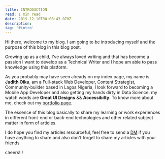 ```yaml
---
title: INTRODUCTION
read: 1 min read
date: 2019-12-10T00:08:43.070Z
description: 
tag: '#intro'
---
```

Hi there, welcome to my blog. I am going to be introducing myself and the purpose of this blog in this blog post.

Growing up as a child, I've always loved writing and that has become a passion I want to develop as a Technical Writer and I hope am able to pass knowledge using this platform.

As you probably may have seen already on my index page, my name is **Judith Oiku**, am a Full-stack Web Developer, Content Strategist, Community-builder based in Lagos Nigeria, l look forward to becoming a Mobile App Developer and also getting my hands dirty in Data Science. my watch words are **Great UI Designs** && **Accessibilty**. To know more about me, check out my  [portfolio page](https://judyblogbeta.netlify.com/about).

The essence of this blog basically to share my learning or work experiences in different  front-end or back-end technologies and other related subject matter in form of articles.

I do hope you find my articles resourceful, feel free to send a [DM](https://www.twitter.com/OseJudith) if you have anything to share and also don't forget to share my articles with your friends 

cheers!!!




